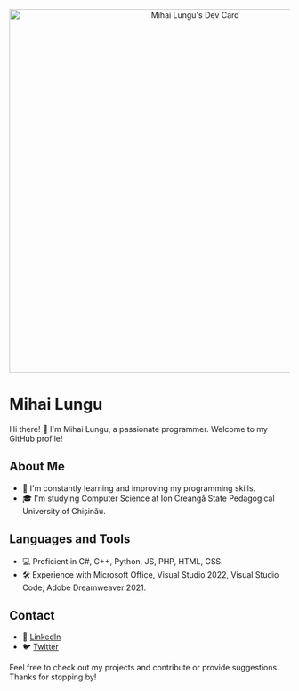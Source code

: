 <center><a href="https://app.daily.dev/mihai_lungu"><img src="https://api.daily.dev/devcards/v2/TlqccPhEEZ97nqJcxf8Ix.png?type=wide&r=zkn" width="652" alt="Mihai Lungu's Dev Card"/></a></center>

# Mihai Lungu   

Hi there! 👋 I'm Mihai Lungu, a passionate programmer. Welcome to my GitHub profile!

## About Me

- 🌱 I'm constantly learning and improving my programming skills.
- 🎓 I'm studying Computer Science at Ion Creangă State Pedagogical University of Chișinău.



## Languages and Tools

- 💻 Proficient in C#, C++, Python, JS, PHP, HTML, CSS.
- 🛠️ Experience with Microsoft Office, Visual Studio 2022, Visual Studio Code, Adobe Dreamweaver 2021.

## Contact

- 🔗 [LinkedIn](https://www.linkedin.com/in/lungu-mihai03/)
- 🐦 [Twitter](https://x.com/lungu_mihai03/)

Feel free to check out my projects and contribute or provide suggestions. Thanks for stopping by!

